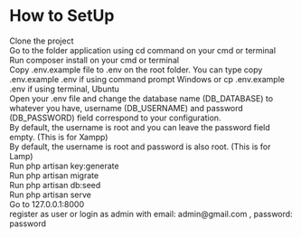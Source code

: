 <h1>How to SetUp</h1>

<p>
    Clone the project
    <br>
    Go to the folder application using cd command on your cmd or terminal
    <br>
    Run composer install on your cmd or terminal<br>
    Copy .env.example file to .env on the root folder. You can type copy .env.example .env if using command prompt Windows or cp .env.example .env if using terminal, Ubuntu
    <br>
    Open your .env file and change the database name (DB_DATABASE) to whatever you have, username (DB_USERNAME) and password (DB_PASSWORD) field correspond to your configuration.
    <br>
    By default, the username is root and you can leave the password field empty. (This is for Xampp)
    <br>
    By default, the username is root and password is also root. (This is for Lamp)
    <br>
    Run php artisan key:generate
    <br>
    Run php artisan migrate
    <br>
    Run php artisan db:seed
    <br>
    Run php artisan serve
    <br>
    Go to 127.0.0.1:8000
    <br>
    register as user or login as admin with email: admin@gmail.com , password: password
</p>
